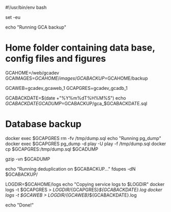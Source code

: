 #!/usr/bin/env bash

set -eu

echo "Running GCA backup"

# Home folder containing data base, config files and figures
GCAHOME=/web/gcadev
GCAIMAGES=$GCAHOME/images/
GCABACKUP=$GCAHOME/backup

GCAWEB=gcadev_gcaweb_1
GCAPGRES=gcadev_gcadb_1

GCABACKDATE=$(date +"%Y%m%dT%H%M%S")
echo $GCABACKDATE
GCADUMP=$GCABACKUP/gca_$GCABACKDATE.sql

# Database backup
docker exec $GCAPGRES rm -fv /tmp/dump.sql
echo "Running pg_dump"
docker exec $GCAPGRES pg_dump -d play -U play -f /tmp/dump.sql
docker cp $GCAPGRES:/tmp/dump.sql $GCADUMP

gzip -vn $GCADUMP

echo "Running deduplication on $GCABACKUP..."
fdupes -dN $GCABACKUP/

LOGDIR=$GCAHOME/logs
echo "Copying service logs to $LOGDIR"
docker logs -t $GCAPGRES > ${LOGDIR}/${GCAPGRES}_${GCABACKDATE}.log
docker logs -t $GCAWEB > ${LOGDIR}/${GCAWEB}_${GCABACKDATE}.log

echo "Done!"
